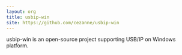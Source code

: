 ```yaml
---
layout: org
title: usbip-win
site: https://github.com/cezanne/usbip-win
---
```

usbip-win is an open-source project supporting USB/IP on Windows platform.
